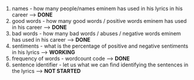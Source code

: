 1. names - how many people/names eminem has used in his lyrics in his career --> **DONE**
2. good words - how many good words / positive words eminem has used in his career --> **DONE**
3. bad words - how many bad words / abuses / negative words eminem has used in his career --> **DONE**
4. sentiments - what is the percentage of positive and negative sentiments in his lyrics --> **WORKING**
5. frequency of words - wordcount code --> **DONE**
6. sentence identifier - let us what we can find identifying the sentences in the lyrics --> **NOT STARTED**
